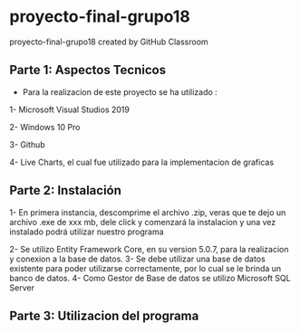 # proyecto-final-grupo18
proyecto-final-grupo18 created by GitHub Classroom

## Parte 1: Aspectos Tecnicos

- Para la realizacion de este proyecto se ha utilizado :

1- Microsoft Visual Studios 2019

2- Windows 10 Pro

3- Github

4- Live Charts, el cual fue utilizado para la implementacion
   de graficas 
  
## Parte 2: Instalación

1- En primera instancia, descomprime el archivo .zip, veras que te dejo un archivo .exe de xxx mb, dele click y comenzará la instalacion y una vez instalado podrá utilizar nuestro programa
  
2- Se utilizo Entity Framework Core, en su version 5.0.7, para la realizacion y conexion a la base de datos.
3- Se debe utilizar una base de datos existente para poder utilizarse correctamente, por lo cual se le brinda un banco de datos. 
4- Como Gestor de Base de datos se utilizo Microsoft SQL Server

## Parte 3: Utilizacion del programa
  




